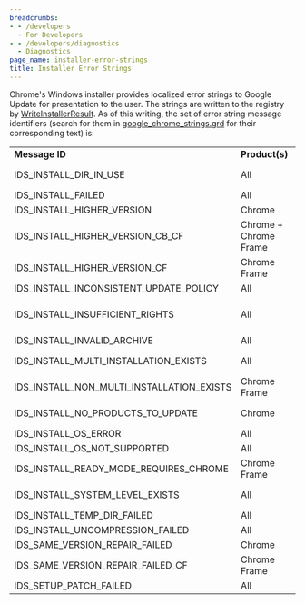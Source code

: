 ```yaml
---
breadcrumbs:
- - /developers
  - For Developers
- - /developers/diagnostics
  - Diagnostics
page_name: installer-error-strings
title: Installer Error Strings
---
```


Chrome's Windows installer provides localized error strings to Google Update for
presentation to the user. The strings are written to the registry by
[WriteInstallerResult](http://codesearch.google.com/codesearch#OAMlx_jo-ck/src/chrome/installer/util/installer_state.h&exact_package=chromium&q=WriteInstallerResult&l=183&ct=rc&cd=1).
As of this writing, the set of error string message identifiers (search for them
in
[google_chrome_strings.grd](http://src.chromium.org/viewvc/chrome/trunk/src/chrome/app/google_chrome_strings.grd?view=markup)
for their corresponding text) is:

<table>
<tr>
<td> <b>Message ID</b></td>
<td> <b>Product(s)</b></td>
<td> <b>Operation</b></td>
</tr>
<tr>
<td> IDS_INSTALL_DIR_IN_USE</td>
<td> All</td>
<td> First install</td>
</tr>
<tr>
<td> IDS_INSTALL_FAILED</td>
<td> All</td>
<td> All </td>
</tr>
<tr>
<td> IDS_INSTALL_HIGHER_VERSION</td>
<td> Chrome</td>
<td> Update</td>
</tr>
<tr>
<td> IDS_INSTALL_HIGHER_VERSION_CB_CF</td>
<td> Chrome + Chrome Frame</td>
<td> Update</td>
</tr>
<tr>
<td> IDS_INSTALL_HIGHER_VERSION_CF</td>
<td> Chrome Frame</td>
<td> Update</td>
</tr>
<tr>
<td> IDS_INSTALL_INCONSISTENT_UPDATE_POLICY</td>
<td> All</td>
<td> Update</td>
</tr>
<tr>
<td> IDS_INSTALL_INSUFFICIENT_RIGHTS</td>
<td> All</td>
<td> All system-level</td>
</tr>
<tr>
<td> IDS_INSTALL_INVALID_ARCHIVE</td>
<td> All</td>
<td> All</td>
</tr>
<tr>
<td> IDS_INSTALL_MULTI_INSTALLATION_EXISTS</td>
<td> All</td>
<td> Update or Repair</td>
</tr>
<tr>
<td> IDS_INSTALL_NON_MULTI_INSTALLATION_EXISTS</td>
<td> Chrome Frame</td>
<td> Update or Repair</td>
</tr>
<tr>
<td> IDS_INSTALL_NO_PRODUCTS_TO_UPDATE</td>
<td> Chrome</td>
<td> First install</td>
</tr>
<tr>
<td> IDS_INSTALL_OS_ERROR</td>
<td> All</td>
<td> All</td>
</tr>
<tr>
<td> IDS_INSTALL_OS_NOT_SUPPORTED</td>
<td> All</td>
<td> All</td>
</tr>
<tr>
<td> IDS_INSTALL_READY_MODE_REQUIRES_CHROME</td>
<td> Chrome Frame</td>
<td> All</td>
</tr>
<tr>
<td> IDS_INSTALL_SYSTEM_LEVEL_EXISTS</td>
<td> All</td>
<td> Update or Repair</td>
</tr>
<tr>
<td> IDS_INSTALL_TEMP_DIR_FAILED</td>
<td> All</td>
<td> All</td>
</tr>
<tr>
<td> IDS_INSTALL_UNCOMPRESSION_FAILED</td>
<td> All</td>
<td> All</td>
</tr>
<tr>
<td> IDS_SAME_VERSION_REPAIR_FAILED</td>
<td> Chrome</td>
<td> Repair</td>
</tr>
<tr>
<td> IDS_SAME_VERSION_REPAIR_FAILED_CF</td>
<td> Chrome Frame</td>
<td> Repair</td>
</tr>
<tr>
<td> IDS_SETUP_PATCH_FAILED</td>
<td> All</td>
<td> All</td>
</tr>
</table>